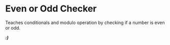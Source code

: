 # Even or Odd Checker

Teaches conditionals and modulo operation by checking if a number is even or odd.

***:)***